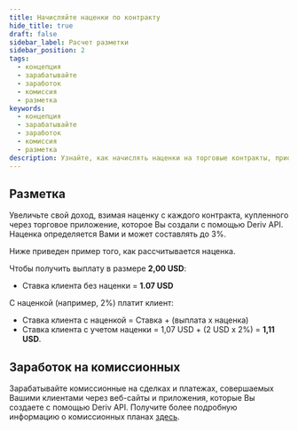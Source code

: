 ```yaml
---
title: Начисляйте наценки по контракту
hide_title: true
draft: false
sidebar_label: Расчет разметки
sidebar_position: 2
tags:
  - концепция
  - зарабатывайте
  - заработок
  - комиссия
  - разметка
keywords:
  - концепция
  - зарабатывайте
  - заработок
  - комиссия
  - разметка
description: Узнайте, как начислять наценки на торговые контракты, приобретенные через Ваше торговое приложение.
---
```


## Разметка

Увеличьте свой доход, взимая наценку с каждого контракта, купленного через торговое приложение, которое Вы создали с помощью Deriv API. Наценка определяется Вами и может составлять до 3%.

Ниже приведен пример того, как рассчитывается наценка.

Чтобы получить выплату в размере **2,00 USD**:

- Ставка клиента без наценки = **1.07 USD**

С наценкой (например, 2%) платит клиент:

- Ставка клиента с наценкой = Ставка + (выплата x наценка)
- Ставка клиента с учетом наценки = 1,07 USD + (2 USD x 2%) = **1,11 USD**.

## Заработок на комиссионных

Зарабатывайте комиссионные на сделках и платежах, совершаемых Вашими клиентами через веб-сайты и приложения, которые Вы создаете с помощью Deriv API. Получите более подробную информацию о комиссионных планах [здесь](https://www.deriv.com/partners/affiliate-ib).
